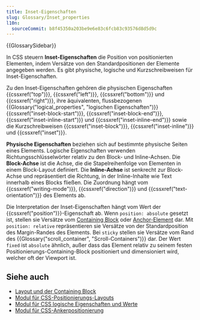 ```yaml
---
title: Inset-Eigenschaften
slug: Glossary/Inset_properties
l10n:
  sourceCommit: b8f45350a203be9e6e83c6fcb83c93576d8d5d9c
---
```


{{GlossarySidebar}}

In CSS steuern **Inset-Eigenschaften** die Position von positionierten Elementen, indem Versätze von den Standardpositionen der Elemente angegeben werden. Es gibt physische, logische und Kurzschreibweisen für Inset-Eigenschaften.

Zu den Inset-Eigenschaften gehören die physischen Eigenschaften {{cssxref("top")}}, {{cssxref("left")}}, {{cssxref("bottom")}} und {{cssxref("right")}}, ihre äquivalenten, flussbezogenen {{Glossary("logical_properties", "logischen Eigenschaften")}} {{cssxref("inset-block-start")}}, {{cssxref("inset-block-end")}}, {{cssxref("inset-inline-start")}} und {{cssxref("inset-inline-end")}} sowie die Kurzschreibweisen {{cssxref("inset-block")}}, {{cssxref("inset-inline")}} und {{cssxref("inset")}}.

**Physische Eigenschaften** beziehen sich auf bestimmte physische Seiten eines Elements. Logische Eigenschaften verwenden Richtungsschlüsselwörter relativ zu den Block- und Inline-Achsen. Die **Block-Achse** ist die Achse, die die Stapelreihenfolge von Elementen in einem Block-Layout definiert. Die **Inline-Achse** ist senkrecht zur Block-Achse und repräsentiert die Richtung, in der Inline-Inhalte wie Text innerhalb eines Blocks fließen. Die Zuordnung hängt vom {{cssxref("writing-mode")}}, {{cssxref("direction")}} und {{cssxref("text-orientation")}} des Elements ab.

Die Interpretation der Inset-Eigenschaften hängt vom Wert der {{cssxref("position")}}-Eigenschaft ab. Wenn `position: absolute` gesetzt ist, stellen sie Versätze vom [Containing Block](/de/docs/Web/CSS/CSS_display/Containing_block) oder [Anchor-Element](/de/docs/Web/CSS/CSS_anchor_positioning/Using) dar. Mit `position: relative` repräsentieren sie Versätze von der Standardposition des Margin-Randes des Elements. Bei `sticky` stellen sie Versätze vom Rand des {{Glossary("scroll_container", "Scroll-Containers")}} dar. Der Wert `fixed` ist `absolute` ähnlich, außer dass das Element relativ zu seinem festen Positionierungs-Containing-Block positioniert und dimensioniert wird, welcher oft der Viewport ist.

## Siehe auch

- [Layout und der Containing Block](/de/docs/Web/CSS/CSS_display/Containing_block)
- [Modul für CSS-Positionierungs-Layouts](/de/docs/Web/CSS/CSS_positioned_layout)
- [Modul für CSS logische Eigenschaften und Werte](/de/docs/Web/CSS/CSS_logical_properties_and_values)
- [Modul für CSS-Ankerpositionierung](/de/docs/Web/CSS/CSS_anchor_positioning)

